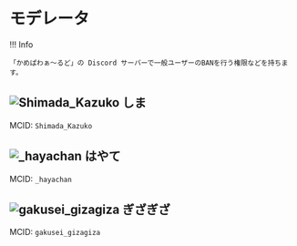 # モデレータ

!!! Info

    「かめぱわぁ～るど」の Discord サーバーで一般ユーザーのBANを行う権限などを持ちます。

## ![Shimada_Kazuko](https://minotar.net/helm/6741666a6f4f4a278f8b2577ef7fef5a/25) しま

MCID: `Shimada_Kazuko`

## ![_hayachan](https://minotar.net/helm/f8be45f71a8c4cfda3e3ce5355865ea4/25) はやて

MCID: `_hayachan`

## ![gakusei_gizagiza](https://minotar.net/helm/1fa73990b41946cbbcf0a7f1fe2696f8/25) ぎざぎざ

MCID: `gakusei_gizagiza`
